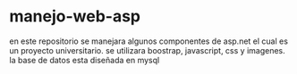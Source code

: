 # manejo-web-asp
en este repositorio se manejara algunos componentes de asp.net el cual es un proyecto universitario. se utilizara boostrap, javascript, css y imagenes. la base de datos esta diseñada en mysql
